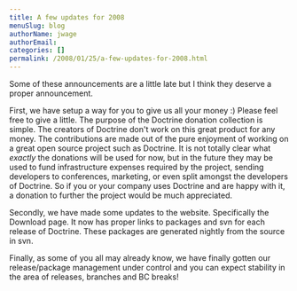 ```yaml
---
title: A few updates for 2008
menuSlug: blog
authorName: jwage 
authorEmail: 
categories: []
permalink: /2008/01/25/a-few-updates-for-2008.html
---
```

Some of these announcements are a little late but I think they deserve a
proper announcement.

First, we have setup a way for you to give us all your money :) Please
feel free to give a little. The purpose of the Doctrine donation
collection is simple. The creators of Doctrine don't work on this great
product for any money. The contributions are made out of the pure
enjoyment of working on a great open source project such as Doctrine. It
is not totally clear what *exactly* the donations will be used for now,
but in the future they may be used to fund infrastructure expenses
required by the project, sending developers to conferences, marketing,
or even split amongst the developers of Doctrine. So if you or your
company uses Doctrine and are happy with it, a donation to further the
project would be much appreciated.

Secondly, we have made some updates to the website. Specifically the
Download page. It now has proper links to packages and svn for each
release of Doctrine. These packages are generated nightly from the
source in svn.

Finally, as some of you all may already know, we have finally gotten our
release/package management under control and you can expect stability in
the area of releases, branches and BC breaks!
